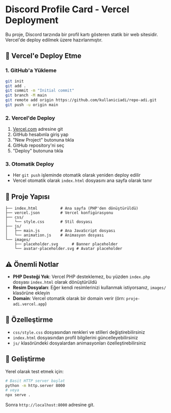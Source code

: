 # Discord Profile Card - Vercel Deployment

Bu proje, Discord tarzında bir profil kartı gösteren statik bir web sitesidir. Vercel'de deploy edilmek üzere hazırlanmıştır.

## 🚀 Vercel'e Deploy Etme

### 1. GitHub'a Yükleme
```bash
git init
git add .
git commit -m "Initial commit"
git branch -M main
git remote add origin https://github.com/kullaniciadi/repo-adi.git
git push -u origin main
```

### 2. Vercel'de Deploy
1. [Vercel.com](https://vercel.com) adresine git
2. GitHub hesabınla giriş yap
3. "New Project" butonuna tıkla
4. GitHub repository'ni seç
5. "Deploy" butonuna tıkla

### 3. Otomatik Deploy
- Her `git push` işleminde otomatik olarak yeniden deploy edilir
- Vercel otomatik olarak `index.html` dosyasını ana sayfa olarak tanır

## 📁 Proje Yapısı

```
├── index.html          # Ana sayfa (PHP'den dönüştürüldü)
├── vercel.json         # Vercel konfigürasyonu
├── css/
│   └── style.css       # Stil dosyası
├── js/
│   ├── main.js         # Ana JavaScript dosyası
│   └── animation.js    # Animasyon dosyası
└── images/
    ├── placeholder.svg      # Banner placeholder
    └── avatar-placeholder.svg # Avatar placeholder
```

## ⚠️ Önemli Notlar

- **PHP Desteği Yok**: Vercel PHP desteklemez, bu yüzden `index.php` dosyası `index.html` olarak dönüştürüldü
- **Resim Dosyaları**: Eğer kendi resimlerinizi kullanmak istiyorsanız, `images/` klasörüne ekleyin
- **Domain**: Vercel otomatik olarak bir domain verir (örn: `proje-adi.vercel.app`)

## 🎨 Özelleştirme

- `css/style.css` dosyasından renkleri ve stilleri değiştirebilirsiniz
- `index.html` dosyasından profil bilgilerini güncelleyebilirsiniz
- `js/` klasöründeki dosyalardan animasyonları özelleştirebilirsiniz

## 🔧 Geliştirme

Yerel olarak test etmek için:
```bash
# Basit HTTP server başlat
python -m http.server 8000
# veya
npx serve .
```

Sonra `http://localhost:8000` adresine git.

